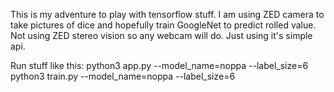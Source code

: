 This is my adventure to play with tensorflow stuff.
I am using ZED camera to take pictures of dice and hopefully train GoogleNet to predict rolled value. Not using ZED stereo vision so any webcam will do. Just using it's simple api.

Run stuff like this: 
python3 app.py --model_name=noppa --label_size=6
python3 train.py --model_name=noppa --label_size=6
